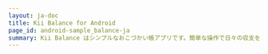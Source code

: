 ```yaml
---
layout: ja-doc
title: Kii Balance for Android
page_id: android-sample_balance-ja
summary: Kii Balance はシンプルなおこづかい帳アプリです。簡単な操作で日々の収支を記録し、Kii Cloud に保存することができます。保存された情報は、複数端末間でシェアされます。例えば Android 携帯で記録した情報を、後ほど Android タブレットで確認することができます。
---
```

